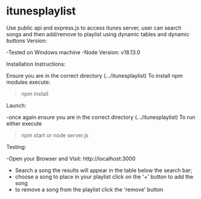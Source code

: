 # itunesplaylist
Use public api and express.js to access itunes server, user can search songs and then add/remove to playlist using dynamic tables and dynamic buttons
Version:

-Tested on Windows machine
-Node Version: v18.13.0


Installation Instructions:

Ensure you are in the correct directory  (.../itunesplaylist)
To install npm modules execute:
>npm install


Launch:

-once again ensure you are in the correct directory (.../itunesplaylist)
To run either execute
>npm start
or
>node server.js



Testing:

-Open your Browser and Visit: http://localhost:3000
- Search a song the results will appear in the table below the search bar;
- choose a song to place in your playlist click on the '+' button to add the song
- to remove a song from the playlist click the 'remove' button
